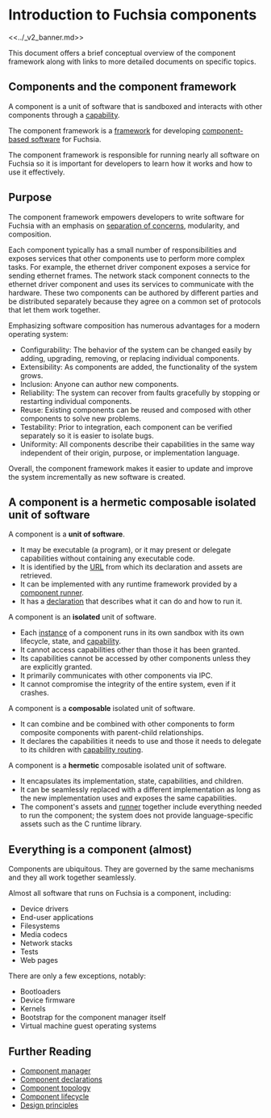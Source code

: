 # Introduction to Fuchsia components

<<../_v2_banner.md>>

This document offers a brief conceptual overview of the component framework
along with links to more detailed documents on specific topics.

## Components and the component framework

A component is a unit of software that is sandboxed and interacts with other
components through a [capability][glossary.capability].

The component framework is a [framework][wiki-software-framework] for developing
[component-based software][wiki-component-based-software] for Fuchsia.

The component framework is responsible for running nearly all software on
Fuchsia so it is important for developers to learn how it works and how to use
it effectively.

## Purpose

The component framework empowers developers to write software for Fuchsia with
an emphasis on [separation of concerns][wiki-separation-of-concerns],
modularity, and composition.

Each component typically has a small number of responsibilities and exposes
services that other components use to perform more complex tasks. For example,
the ethernet driver component exposes a service for sending ethernet frames. The
network stack component connects to the ethernet driver component and uses its
services to communicate with the hardware. These two components can be authored
by different parties and be distributed separately because they agree on a
common set of protocols that let them work together.

Emphasizing software composition has numerous advantages for a modern operating
system:

-   Configurability: The behavior of the system can be changed easily by adding,
    upgrading, removing, or replacing individual components.
-   Extensibility: As components are added, the functionality of the system
    grows.
-   Inclusion: Anyone can author new components.
-   Reliability: The system can recover from faults gracefully by stopping or
    restarting individual components.
-   Reuse: Existing components can be reused and composed with other components
    to solve new problems.
-   Testability: Prior to integration, each component can be verified separately
    so it is easier to isolate bugs.
-   Uniformity: All components describe their capabilities in the same way
    independent of their origin, purpose, or implementation language.

Overall, the component framework makes it easier to update and improve the
system incrementally as new software is created.

## A component is a hermetic composable isolated unit of software

A component is a **unit of software**.

-   It may be executable (a program), or it may present or
    delegate capabilities without containing any executable code.
-   It is identified by the [URL][doc-component-urls] from which its declaration
    and assets are retrieved.
-   It can be implemented with any runtime framework provided by a
    [component runner][doc-runners].
-   It has a [declaration][doc-declarations] that describes what it can do and
    how to run it.

A component is an **isolated** unit of software.

-   Each [instance][doc-instances] of a component runs in its own sandbox with
    its own lifecycle, state, and [capability][glossary.capability].
-   It cannot access capabilities other than those it has been granted.
-   Its capabilities cannot be accessed by other components unless they are
    explicitly granted.
-   It primarily communicates with other components via IPC.
-   It cannot compromise the integrity of the entire system, even if it crashes.

A component is a **composable** isolated unit of software.

-   It can combine and be combined with other components to form composite
    components with parent-child relationships.
-   It declares the capabilities it needs to use and those it needs to delegate
    to its children with [capability routing][doc-capability-routing].

A component is a **hermetic** composable isolated unit of software.

-   It encapsulates its implementation, state, capabilities, and children.
-   It can be seamlessly replaced with a different implementation as long as the
    new implementation uses and exposes the same capabilities.
-   The component's assets and [runner][doc-runners] together include everything
    needed to run the component; the system does not provide language-specific
    assets such as the C runtime library.

## Everything is a component (almost)

Components are ubiquitous. They are governed by the same mechanisms and they all
work together seamlessly.

Almost all software that runs on Fuchsia is a component, including:

-   Device drivers
-   End-user applications
-   Filesystems
-   Media codecs
-   Network stacks
-   Tests
-   Web pages

There are only a few exceptions, notably:

-   Bootloaders
-   Device firmware
-   Kernels
-   Bootstrap for the component manager itself
-   Virtual machine guest operating systems

## Further Reading

-   [Component manager][doc-component-manager]
-   [Component declarations][doc-declarations]
-   [Component topology][doc-topology]
-   [Component lifecycle][doc-lifecycle]
-   [Design principles][doc-design-principles]

[glossary.capability]: /docs/glossary/README.md#capability
[doc-capability-routing]: /docs/concepts/components/v2/topology.md#capability-routing
[doc-component-manager]: /docs/concepts/components/v2/component_manager.md
[doc-declarations]: /docs/concepts/components/v2/declarations.md
[doc-design-principles]: /docs/concepts/components/v2/design_principles.md
[doc-instances]: /docs/concepts/components/v2/topology.md#component-instances
[doc-lifecycle]: /docs/concepts/components/v2/lifecycle.md
[doc-runners]: /docs/concepts/components/v2/capabilities/runners.md
[doc-topology]: /docs/concepts/components/v2/topology.md
[doc-component-urls]: /docs/concepts/components/component_urls.md
[wiki-component-based-software]: https://en.wikipedia.org/wiki/Component-based_software_engineering
[wiki-separation-of-concerns]: https://en.wikipedia.org/wiki/Separation_of_concerns
[wiki-software-framework]: https://en.wikipedia.org/wiki/Software_framework
